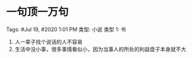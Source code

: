 # 一句顶一万句

Tags: #Jul 19, #2020 1:01 PM
类型: 小说
类型 1: 书

1. 人一辈子找个说话的人不容易
2. 生活中没小事，很多事情看似小，因为当事人的所处的利益盘子本身就不大
